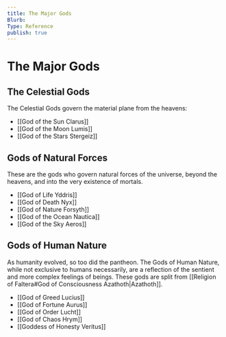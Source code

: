 ```yaml
---
title: The Major Gods
Blurb: 
Type: Reference
publish: true
---
```

# The Major Gods
## The Celestial Gods
The Celestial Gods govern the material plane from the heavens: 
- [[God of the Sun Clarus]] 
- [[God of the Moon Lumis]] 
- [[God of the Stars Stergeiz]]

## Gods of Natural Forces
These are the gods who govern natural forces of the universe, beyond the heavens, and into the very existence of mortals.
- [[God of Life Yddris]]
- [[God of Death Nyx]] 
- [[God of Nature Forsyth]]
- [[God of the Ocean Nautica]]
- [[God of the Sky Aeros]]

## Gods of Human Nature
As humanity evolved, so too did the pantheon. The Gods of Human Nature, while not exclusive to humans necessarily, are a reflection of the sentient and more complex feelings of beings. These gods are split from [[Religion of Faltera#God of Consciousness Azathoth|Azathoth]]. 
- [[God of Greed Lucius]]
- [[God of Fortune Aurus]]
- [[God of Order Lucht]]
- [[God of Chaos Hrym]]
- [[Goddess of Honesty Veritus]]
